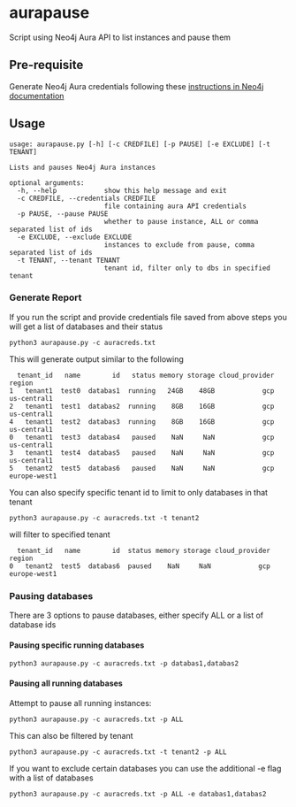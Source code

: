 # aurapause
Script using Neo4j Aura API to list instances and pause them

## Pre-requisite

Generate Neo4j Aura credentials following these [instructions in Neo4j documentation](https://neo4j.com/docs/aura/platform/api/authentication/#_creating_credentials)

## Usage

```
usage: aurapause.py [-h] [-c CREDFILE] [-p PAUSE] [-e EXCLUDE] [-t TENANT]

Lists and pauses Neo4j Aura instances

optional arguments:
  -h, --help            show this help message and exit
  -c CREDFILE, --credentials CREDFILE
                        file containing aura API credentials
  -p PAUSE, --pause PAUSE
                        whether to pause instance, ALL or comma separated list of ids
  -e EXCLUDE, --exclude EXCLUDE
                        instances to exclude from pause, comma separated list of ids
  -t TENANT, --tenant TENANT
                        tenant id, filter only to dbs in specified tenant
```

### Generate Report

If you run the script and provide credentials file saved from above steps you will get a list of databases and their status

```
python3 aurapause.py -c auracreds.txt
```

This will generate output similar to the following

```
  tenant_id   name        id   status memory storage cloud_provider        region
1   tenant1  test0  databas1  running   24GB    48GB            gcp   us-central1
2   tenant1  test1  databas2  running    8GB    16GB            gcp   us-central1
4   tenant1  test2  databas3  running    8GB    16GB            gcp   us-central1
0   tenant1  test3  databas4   paused    NaN     NaN            gcp   us-central1
3   tenant1  test4  databas5   paused    NaN     NaN            gcp   us-central1
5   tenant2  test5  databas6   paused    NaN     NaN            gcp  europe-west1
```

You can also specify specific tenant id to limit to only databases in that tenant

```
python3 aurapause.py -c auracreds.txt -t tenant2
```

will filter to specified tenant


```
  tenant_id   name        id  status memory storage cloud_provider        region
0   tenant2  test5  databas6  paused    NaN     NaN            gcp  europe-west1
```

### Pausing databases

There are 3 options to pause databases, either specify ALL or a list of database ids

#### Pausing specific running databases 

```
python3 aurapause.py -c auracreds.txt -p databas1,databas2
```

#### Pausing all running databases

Attempt to pause all running instances:

```
python3 aurapause.py -c auracreds.txt -p ALL
```

This can also be filtered by tenant 

```
python3 aurapause.py -c auracreds.txt -t tenant2 -p ALL
```

If you want to exclude certain databases you can use the additional -e flag with a list of databases

```
python3 aurapause.py -c auracreds.txt -p ALL -e databas1,databas2
```

